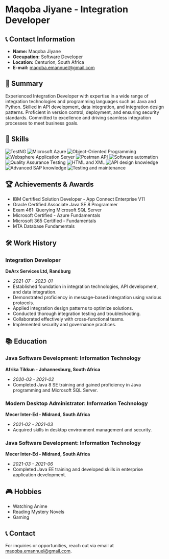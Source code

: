 # Maqoba Jiyane - Integration Developer

## 📞 Contact Information
- **Name:** Maqoba Jiyane
- **Occupation:** Software Developer
- **Location:** Centurion, South Africa
- **E-mail:** maqoba.emannuel@gmail.com

## 🚀 Summary
Experienced Integration Developer with expertise in a wide range of integration technologies and programming languages such as Java and Python. Skilled in API development, data integration, and integration design patterns. Proficient in version control, deployment, and ensuring security standards. Committed to excellence and driving seamless integration processes to meet business goals.

## 🔧 Skills
![TestNG](https://img.shields.io/badge/TestNG-Expert-brightgreen)
![Microsoft Azure](https://img.shields.io/badge/Microsoft%20Azure-Proficient-blue)
![Object-Oriented Programming](https://img.shields.io/badge/Object--Oriented%20Programming-Proficient-blue)
![Websphere Application Server](https://img.shields.io/badge/Websphere%20Application%20Server-Proficient-blue)
![Postman API](https://img.shields.io/badge/Postman%20API-Proficient-blue)
![Software automation](https://img.shields.io/badge/Software%20automation-Proficient-blue)
![Quality Assurance Testing](https://img.shields.io/badge/Quality%20Assurance%20Testing-Proficient-blue)
![HTML and XML](https://img.shields.io/badge/HTML%20and%20XML-Proficient-blue)
![API design knowledge](https://img.shields.io/badge/API%20design%20knowledge-Proficient-blue)
![Advanced SAP knowledge](https://img.shields.io/badge/Advanced%20SAP%20knowledge-Proficient-blue)
![Testing and maintenance](https://img.shields.io/badge/Testing%20and%20maintenance-Proficient-blue)

## 🏆 Achievements & Awards
- IBM Certified Solution Developer - App Connect Enterprise V11
- Oracle Certified Associate Java SE 8 Programmer
- Exam 461: Querying Microsoft SQL Server
- Microsoft Certified - Azure Fundamentals
- Microsoft 365 Certified - Fundamentals
- MTA Database Fundamentals

## 🛠️ Work History

### Integration Developer
**DeArx Services Ltd, Randburg**
- *2021-07 - 2023-01*
- Established foundation in integration technologies, API development, and data integration.
- Demonstrated proficiency in message-based integration using various protocols.
- Applied integration design patterns to optimize solutions.
- Conducted thorough integration testing and troubleshooting.
- Collaborated effectively with cross-functional teams.
- Implemented security and governance practices.

## 📚 Education

### Java Software Development: Information Technology
**Afrika Tikkun - Johannesburg, South Africa**
- *2020-03 - 2021-02*
- Completed Java 8 SE training and gained proficiency in Java programming and Microsoft SQL Server.

### Modern Desktop Administrator: Information Technology
**Mecer Inter-Ed - Midrand, South Africa**
- *2021-02 - 2021-03*
- Acquired skills in desktop environment management and security.

### Java Software Development: Information Technology
**Mecer Inter-Ed - Midrand, South Africa**
- *2021-03 - 2021-06*
- Completed Java EE training and developed skills in enterprise application development.

## 🎮 Hobbies
- Watching Anime
- Reading Mystery Novels
- Gaming

## 📞 Contact
For inquiries or opportunities, reach out via email at maqoba.emannuel@gmail.com.
